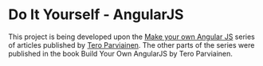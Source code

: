 # Do It Yourself - AngularJS

This project is being developed upon the [Make your own Angular JS](http://teropa.info/blog/2013/11/03/make-your-own-angular-part-1-scopes-and-digest.html) series of articles published by [Tero Parviainen](http://teropa.info). The other parts of the series were published in the book Build Your Own AngularJS by Tero Parviainen.
